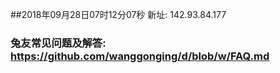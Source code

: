 ##2018年09月28日07时12分07秒 新址: 142.93.84.177
### 兔友常见问题及解答: https://github.com/wanggonging/d/blob/w/FAQ.md
